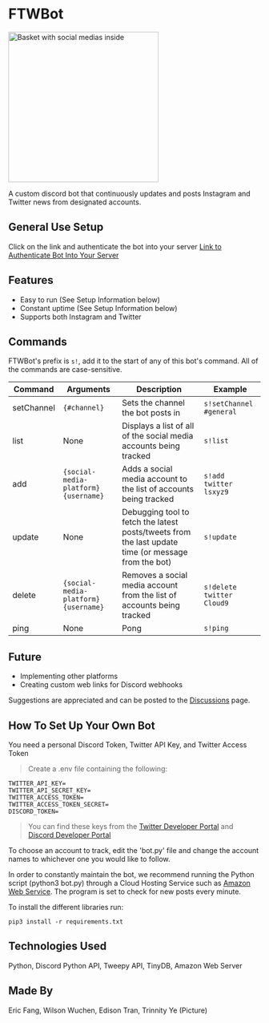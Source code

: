 # FTWBot

<img src="https://user-images.githubusercontent.com/89803837/160317016-a68164d4-a6fa-4fc4-8957-db3093f65c73.png" alt="Basket with social medias inside" width=300rem height=300rem>

A custom discord bot that continuously updates and posts Instagram and Twitter news from designated accounts.

General Use Setup
---
Click on the link and authenticate the bot into your server
[Link to Authenticate Bot Into Your Server](https://discord.com/api/oauth2/authorize?client_id=952690377104719964&permissions=517543905344&scope=bot)

Features
---
- Easy to run (See Setup Information below)
- Constant uptime (See Setup Information below)
- Supports both Instagram and Twitter

Commands
---
FTWBot's prefix is ``s!``, add it to the start of any of this bot's command. All of the commands are case-sensitive.

| Command | Arguments | Description | Example |
|---------|-----------|-------------|---------|
| setChannel | ``{#channel}`` | Sets the channel the bot posts in | ``s!setChannel #general``|
| list | None | Displays a list of all of the social media accounts being tracked | ``s!list``|
| add |``{social-media-platform} {username}`` | Adds a social media account to the list of accounts being tracked | ``s!add twitter lsxyz9`` | 
| update | None | Debugging tool to fetch the latest posts/tweets from the last update time (or message from the bot) | ``s!update`` |
| delete | ``{social-media-platform} {username}`` | Removes a social media account from the list of accounts being tracked | ``s!delete twitter Cloud9``|
| ping | None | Pong | ``s!ping`` |


Future
---
- Implementing other platforms
- Creating custom web links for Discord webhooks


Suggestions are appreciated and can be posted to the [Discussions](https://github.com/ericf1/ftwbot/discussions) page.

How To Set Up Your Own Bot
---
You need a personal Discord Token, Twitter API Key, and Twitter Access Token
>Create a .env file containing the following:
```
TWITTER_API_KEY=
TWITTER_API_SECRET_KEY=
TWITTER_ACCESS_TOKEN=
TWITTER_ACCESS_TOKEN_SECRET=
DISCORD_TOKEN=
```
>You can find these keys from the [Twitter Developer Portal](https://developer.twitter.com/en/portal/petition/essential/basic-info) and [Discord Developer Portal](https://discord.com/developers/docs/intro)

To choose an account to track, edit the 'bot.py' file and change the account names to whichever one you would like to follow.

In order to constantly maintain the bot, we recommend running the Python script (python3 bot.py) through a Cloud Hosting Service such as [Amazon Web Service](https://aws.amazon.com/). The program is set to check for new posts every minute.

To install the different libraries run:
```
pip3 install -r requirements.txt
```

Technologies Used
---
Python, Discord Python API, Tweepy API, TinyDB, Amazon Web Server

Made By
---
Eric Fang, Wilson Wuchen, Edison Tran, Trinnity Ye (Picture)

